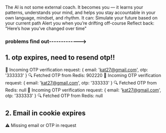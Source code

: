 The AI is not some external coach. It becomes you — it learns your patterns, understands your mind, and helps you stay accountable in your own language, mindset, and rhythm.
It can:
Simulate your future based on your current path
Alert you when you’re drifting off-course
Reflect back: "Here’s how you’ve changed over time"

### problems find out------------->

## 1. otp expires, need to resend otp!!

📩 Incoming OTP verification request: { email: 'kat27@gmail.com', otp: '333333' }
🔍 Fetched OTP from Redis: 902220
📩 Incoming OTP verification request: { email: 'kat27@gmail.com', otp: '333333' }
🔍 Fetched OTP from Redis: null
📩 Incoming OTP verification request: { email: 'kat27@gmail.com', otp: '333333' }
🔍 Fetched OTP from Redis: null

## 2. Email in cookie expires

⚠️ Missing email or OTP in request
